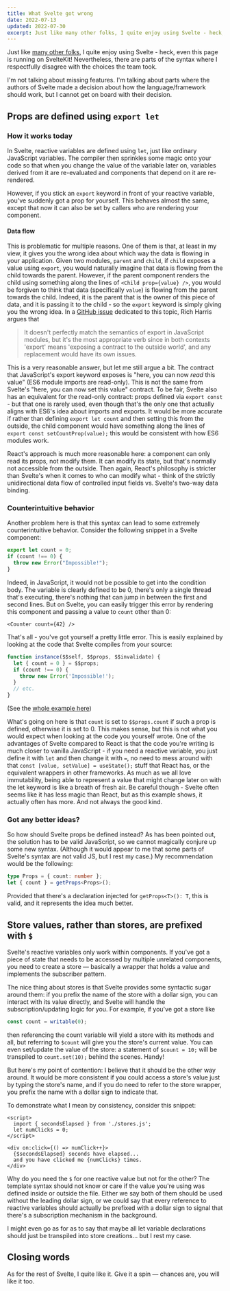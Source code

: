 ```yaml
---
title: What Svelte got wrong
date: 2022-07-13
updated: 2022-07-30
excerpt: Just like many other folks, I quite enjoy using Svelte - heck, even this page is running on SvelteKit! Nevertheless, there are parts of the syntax where I respectfully disagree with the choices the team took.
---
```


Just like [many other folks](https://www.reddit.com/r/sveltejs/comments/owmnbr/svelte_is_stackoverflows_most_loved_web_framework/), I quite enjoy using Svelte - heck, even this page is running on SvelteKit!
Nevertheless, there are parts of the syntax where I respectfully disagree with the choices the team took.

I'm not talking about missing features. I'm talking about parts where the authors of Svelte made a decision about how
the language/framework should work, but I cannot get on board with their decision.

## Props are defined using `export let`

### How it works today

In Svelte, reactive variables are defined using `let`, just like ordinary JavaScript variables.
The compiler then sprinkles some magic onto your code so that when you change the value of the variable later on, variables derived from it are re-evaluated and components that depend on it are re-rendered.

However, if you stick an `export` keyword in front of your reactive variable, you've suddenly got a prop for yourself.
This behaves almost the same, except that now it can also be set by callers who are rendering your component.

#### Data flow

This is problematic for multiple reasons. One of them is that, at least in my view, it gives you the wrong idea about
which way the data is flowing in your application. Given two modules, `parent` and `child`, if `child` exposes a value using
`export`, you would naturally imagine that data is flowing from the child towards the parent. However, if the parent
component renders the child using something along the lines of `<Child prop={value} />`, you would be forgiven to think
that data (specifically `value`) is flowing from the parent towards the child. Indeed, it is the parent that is the owner
of this piece of data, and it is passing it to the child - so the `export` keyword is simply giving you the wrong idea.
In a [GitHub issue](https://github.com/sveltejs/svelte/issues/3454) dedicated to this topic, Rich Harris argues that

> It doesn't perfectly match the semantics of export in JavaScript modules, but it's the most appropriate verb since in both contexts 'export' means 'exposing a contract to the outside world', and any replacement would have its own issues.

This is a very reasonable answer, but let me still argue a bit. The contract that JavaScript's export keyword exposes
is "here, you can now _read_ this value" (ES6 module imports are read-only). This is not the same from Svelte's "here, you
can now set this value" contract. To be fair, Svelte also has an equivalent for the read-only contract: props defined
via `export const` - but that one is rarely used, even though that's the only one that actually aligns with ES6's idea
about imports and exports. It would be more accurate if rather than defining `export let count` and then setting this from
the outside, the child component would have something along the lines of `export const setCountProp(value);` this would be
consistent with how ES6 modules work.

React's approach is much more reasonable here: a component can only read its props, not modify them. It can modify its
state, but that's normally not accessible from the outside. Then again, React's philosophy is stricter than Svelte's
when it comes to who can modify what - think of the strictly unidirectional data flow of controlled input fields vs.
Svelte's two-way data binding.

### Counterintuitive behavior

Another problem here is that this syntax can lead to some extremely counterintuitive behavior. Consider the following
snippet in a Svelte component:

```typescript
export let count = 0;
if (count !== 0) {
  throw new Error("Impossible!");
}
```

Indeed, in JavaScript, it would not be possible to get into the condition body. The variable is clearly defined to be 0,
there's only a single thread that's executing, there's nothing that can jump in between the first and second lines. But
on Svelte, you can easily trigger this error by rendering this component and passing a value to `count` other than 0:

```tsx
<Counter count={42} />
```

That's all - you've got yourself a pretty little error. This is easily explained by looking at the code that Svelte
compiles from your source:

```typescript
function instance($$self, $$props, $$invalidate) {
  let { count = 0 } = $$props;
  if (count !== 0) {
    throw new Error('Impossible!');
  }
  // etc.
}
```

(See the [whole example here](https://svelte.dev/repl/0b6d90755f2943feadbb087f485edae3?version=3.49.0.))

What's going on here is that `count` is set to `$$props.count` if such a prop is defined, otherwise it is set to 0. This
makes sense, but this is not what you would expect when looking at the code you yourself wrote.
One of the advantages of Svelte compared to React is that the code you're writing is much closer to vanilla JavaScript -
if you need a reactive variable, you just define it with `let` and then change it with `=`, no need to mess around with that
`const [value, setValue] = useState();` stuff that React has, or the equivalent wrappers in other frameworks. As much as
we all love immutability, being able to represent a value that might change later on with the let keyword is like a
breath of fresh air. Be careful though - Svelte often seems like it has less magic than React, but as this example
shows, it actually often has more. And not always the good kind.

### Got any better ideas?

So how should Svelte props be defined instead? As has been pointed out, the solution has to be valid JavaScript, so we
cannot magically conjure up some new syntax. (Although it would appear to me that some parts of Svelte's syntax are not
valid JS, but I rest my case.) My recommendation would be the following:

```typescript
type Props = { count: number };
let { count } = getProps<Props>();
```

Provided that there's a declaration injected for `getProps<T>(): T`, this is valid, and it represents the idea much better.

## Store values, rather than stores, are prefixed with `$`

Svelte's reactive variables only work within components. If you've got a piece of state that needs to be accessed by
multiple unrelated components, you need to create a store — basically a wrapper that holds a value and implements the
subscriber pattern.

The nice thing about stores is that Svelte provides some syntactic sugar around them: if you prefix the name of the
store with a dollar sign, you can interact with its value directly, and Svelte will handle the subscription/updating
logic for you. For example, if you've got a store like

```typescript
const count = writable(0);
```

then referencing the count variable will yield a store with its methods and all, but referring to `$count` will give you
the store's current value. You can even set/update the value of the store: a statement of `$count = 10;` will be
transpiled to `count.set(10);` behind the scenes. Handy!

But here's my point of contention: I believe that it should be the other way around. It would be more consistent if you
could access a store's value just by typing the store's name, and if you do need to refer to the store wrapper, you
prefix the name with a dollar sign to indicate that.

To demonstrate what I mean by consistency, consider this snippet:
```svelte
<script>
  import { secondsElapsed } from './stores.js';
  let numClicks = 0;
</script>

<div on:click={() => numClick++}>
  {$secondsElapsed} seconds have elapsed...
  and you have clicked me {numClicks} times.
</div>
```

Why do you need the `$` for one reactive value but not for the other? The template syntax should not know or care if the value you're using was defined inside or outside the file. Either we say both of them should be used without the leading dollar sign, or we could say that every reference to reactive variables should actually be prefixed with a dollar sign to signal that there's a subscription mechanism in the background.

I might even go as for as to say that maybe all let variable declarations should just be transpiled into store creations... but I rest my case.

## Closing words

As for the rest of Svelte, I quite like it. Give it a spin — chances are, you will like it too.
